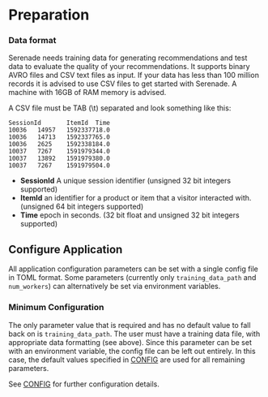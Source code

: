 Preparation
===

### Data format

Serenade needs training data for generating recommendations and test data to evaluate the quality of your recommendations.
It supports binary AVRO files and CSV text files as input. 
If your data has less than 100 million records it is advised to use CSV files to get started with Serenade. A machine with 16GB of RAM memory is advised.

A CSV file must be TAB (\t) separated and look something like this:
```
SessionId       ItemId  Time
10036   14957   1592337718.0
10036   14713   1592337765.0
10036   2625    1592338184.0
10037   7267    1591979344.0
10037   13892   1591979380.0
10037   7267    1591979504.0
```

* **SessionId** A unique session identifier (unsigned 32 bit integers supported)
* **ItemId** an identifier for a product or item that a visitor interacted with. (unsigned 64 bit integers supported)
* **Time** epoch in seconds. (32 bit float and unsigned 32 bit integers supported)


Configure Application
---

All application configuration parameters can be set with a single config file in TOML format. Some parameters (currently only `training_data_path` and `num_workers`) can alternatively be set via environment variables.

### Minimum Configuration

The only parameter value that is required and has no default value to fall back on is `training_data_path`. The user must have a training data file, with appropriate data formatting (see above). Since this parameter can be set with an environment variable, the config file can be left out entirely. In this case, the default values specified in [CONFIG](CONFIG.md) are used for all remaining parameters.

See [CONFIG](CONFIG.md) for further configuration details.
